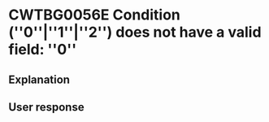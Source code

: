 # CWTBG0056E Condition (''0''|''1''|''2'') does not have a valid field: ''0''

## Explanation

## User response